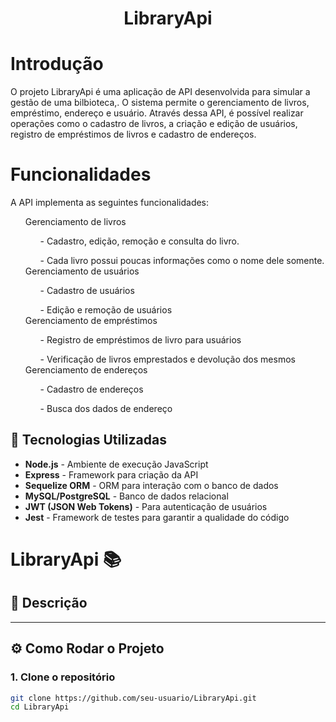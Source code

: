 <h1 align="center"> LibraryApi</h1>

<h1>Introdução</h1>

O projeto LibraryApi é uma aplicação de API desenvolvida para simular a gestão de uma bilbioteca,.
O sistema permite o gerenciamento de livros, empréstimo, endereço e usuário. Através dessa API, é possível realizar operações como o cadastro de livros, a criação e edição de usuários, registro de empréstimos de livros e cadastro de endereços.


<h1>Funcionalidades</h1>

A API implementa as seguintes funcionalidades:
  <ul>
    Gerenciamento de livros
    <ul>- Cadastro, edição, remoção e consulta do livro.</ul>
    <ul>- Cada livro possui poucas informações como o nome dele somente.</ul>
    Gerenciamento de usuários
    <ul>- Cadastro de usuários</ul>
    <ul>- Edição e remoção de usuários</ul>
    Gerenciamento de empréstimos
    <ul>- Registro de empréstimos de livro para usuários</ul>
    <ul>- Verificação de livros emprestados e devolução dos mesmos</ul>
    Gerenciamento de endereços
    <ul>- Cadastro de endereços</ul>
    <ul>- Busca dos dados de endereço</ul>
  </ul>


  ## :rocket: Tecnologias Utilizadas

- **Node.js** - Ambiente de execução JavaScript
- **Express** - Framework para criação da API
- **Sequelize ORM** - ORM para interação com o banco de dados
- **MySQL/PostgreSQL** - Banco de dados relacional
- **JWT (JSON Web Tokens)** - Para autenticação de usuários
- **Jest** - Framework de testes para garantir a qualidade do código




# LibraryApi 📚

## :bookmark_tabs: Descrição

---

## :gear: Como Rodar o Projeto

### 1. Clone o repositório

```bash
git clone https://github.com/seu-usuario/LibraryApi.git
cd LibraryApi
